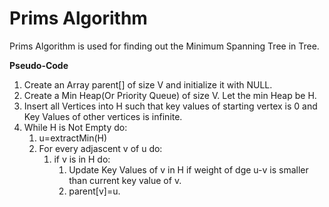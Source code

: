 # Prims Algorithm

Prims Algorithm is used for finding out the Minimum Spanning Tree in Tree.

**Pseudo-Code**

1. Create an Array parent[] of size V and initialize it with NULL.
2. Create a Min Heap(Or Priority Queue) of size V. Let the min Heap be H.
3. Insert all Vertices into H such that key values of starting vertex is 0 and Key Values of other vertices is infinite.
4. While H is Not Empty do:
    1. u=extractMin(H)
    2. For every adjascent v of u do:
        1. if v is in H do:
            1. Update Key Values of v in H if weight of dge u-v is smaller than current key value of v.
            2. parent[v]=u.

